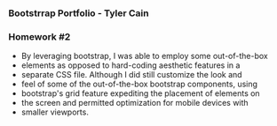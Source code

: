 ### Bootstrrap Portfolio - Tyler Cain


### Homework #2

* By leveraging bootstrap, I was able to employ some out-of-the-box
* elements as opposed to hard-coding aesthetic features in a 
* separate CSS file. Although I did still customize the look and 
* feel of some of the out-of-the-box bootstrap components, using 
* bootstrap's grid feature expediting the placement of elements on
* the screen and permitted optimization for mobile devices with
* smaller viewports.